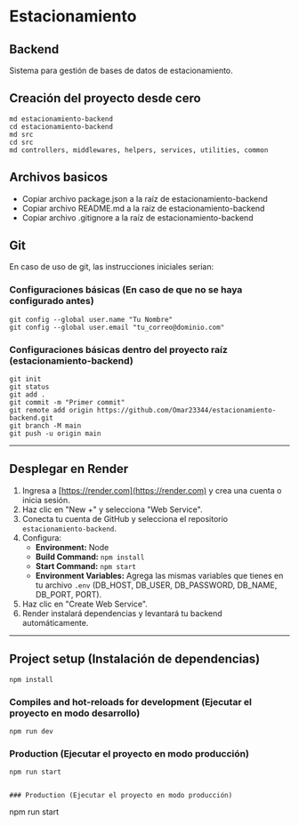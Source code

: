 # Estacionamiento

## Backend

Sistema para gestión de bases de datos de estacionamiento.

## Creación del proyecto desde cero
```
md estacionamiento-backend
cd estacionamiento-backend
md src
cd src
md controllers, middlewares, helpers, services, utilities, common
```

## Archivos basicos
- Copiar archivo package.json a la raíz de estacionamiento-backend
- Copiar archivo README.md a la raíz de estacionamiento-backend
- Copiar archivo .gitignore a la raíz de estacionamiento-backend

## Git
En caso de uso de git, las instrucciones iniciales serian:

### Configuraciones básicas (En caso de que no se haya configurado antes)
```
git config --global user.name "Tu Nombre"
git config --global user.email "tu_correo@dominio.com"
```

### Configuraciones básicas dentro del proyecto raíz (estacionamiento-backend)
```
git init
git status
git add .
git commit -m "Primer commit"
git remote add origin https://github.com/Omar23344/estacionamiento-backend.git
git branch -M main
git push -u origin main
```

---

## Desplegar en Render

1. Ingresa a [https://render.com](https://render.com) y crea una cuenta o inicia sesión.
2. Haz clic en "New +" y selecciona "Web Service".
3. Conecta tu cuenta de GitHub y selecciona el repositorio `estacionamiento-backend`.
4. Configura:
   - **Environment:** Node
   - **Build Command:** `npm install`
   - **Start Command:** `npm start`
   - **Environment Variables:** Agrega las mismas variables que tienes en tu archivo `.env` (DB_HOST, DB_USER, DB_PASSWORD, DB_NAME, DB_PORT, PORT).
5. Haz clic en "Create Web Service".
6. Render instalará dependencias y levantará tu backend automáticamente.

---

## Project setup (Instalación de dependencias)
```
npm install
```

### Compiles and hot-reloads for development (Ejecutar el proyecto en modo desarrollo)
```
npm run dev
```

### Production (Ejecutar el proyecto en modo producción)
```
npm run start
```
```

### Production (Ejecutar el proyecto en modo producción)
```
npm run start
```
